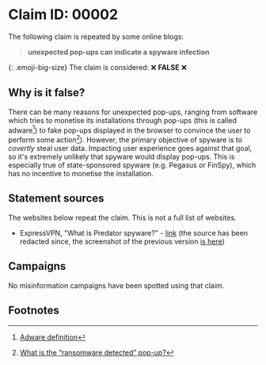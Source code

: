<style>
.emoji-big-size img {height: 12px; width: 12px;}
</style>

# Claim ID: 00002

The following claim is repeated by some online blogs:

> **unexpected pop-ups can indicate a spyware infection**

{: .emoji-big-size}
The claim is considered: :x: **FALSE** :x:

## Why is it false?
There can be many reasons for unexpected pop-ups, ranging from software which tries to monetise its installations through pop-ups (this is called adware[^adware]) to fake pop-ups displayed in the browser to convince the user to perform some action[^fake]). However, the primary objective of spyware is to _covertly_ steal user data. Impacting user experience goes against that goal, so it's extremely unlikely that spyware would display pop-ups. This is especially true of state-sponsored spyware (e.g. Pegasus or FinSpy), which has no incentive to monetise the installation.

## Statement sources
The websites below repeat the claim. This is not a full list of websites.
* ExpressVPN, "What is Predator spyware?" - [link](https://www.expressvpn.com/blog/how-to-detect-predator-spyware/) (the source has been redacted since, the screenshot of the previous version [is here](../screenshots/expressvpn.jpeg))

## Campaigns
No misinformation campaigns have been spotted using that claim.

## Footnotes
[^adware]: [Adware definition](https://www.malwarebytes.com/adware)
[^fake]: [What is the “ransomware detected” pop-up?](https://www.kaspersky.com/resource-center/threats/identify-and-remove-fake-pop-ups)
